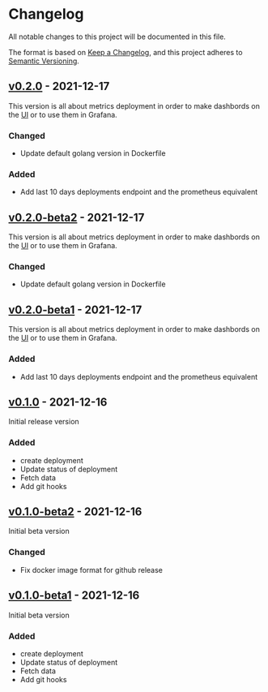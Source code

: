 # Changelog
All notable changes to this project will be documented in this file.

The format is based on [Keep a Changelog](https://keepachangelog.com/en/1.0.0/),
and this project adheres to [Semantic Versioning](https://semver.org/spec/v2.0.0.html).

## [v0.2.0](https://github.com/Lord-Y/versions-api/releases/tag/v0.2.0) - 2021-12-17

This version is all about metrics deployment in order to make dashbords on the [UI](https://github.com/Lord-Y/versions) or to use them in Grafana.

### Changed
- Update default golang version in Dockerfile

### Added
- Add last 10 days deployments endpoint and the prometheus equivalent

## [v0.2.0-beta2](https://github.com/Lord-Y/versions-api/releases/tag/v0.2.0-beta2) - 2021-12-17

This version is all about metrics deployment in order to make dashbords on the [UI](https://github.com/Lord-Y/versions) or to use them in Grafana.

### Changed
- Update default golang version in Dockerfile

## [v0.2.0-beta1](https://github.com/Lord-Y/versions-api/releases/tag/v0.2.0-beta1) - 2021-12-17

This version is all about metrics deployment in order to make dashbords on the [UI](https://github.com/Lord-Y/versions) or to use them in Grafana.

### Added
- Add last 10 days deployments endpoint and the prometheus equivalent

## [v0.1.0](https://github.com/Lord-Y/versions-api/releases/tag/v0.1.0) - 2021-12-16

Initial release version

### Added
- create deployment
- Update status of deployment
- Fetch data
- Add git hooks

## [v0.1.0-beta2](https://github.com/Lord-Y/versions-api/releases/tag/v0.1.0-beta2) - 2021-12-16

Initial beta version

### Changed

- Fix docker image format for github release

## [v0.1.0-beta1](https://github.com/Lord-Y/versions-api/releases/tag/v0.1.0-beta1) - 2021-12-16

Initial beta version

### Added
- create deployment
- Update status of deployment
- Fetch data
- Add git hooks
